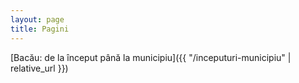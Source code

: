 ```yaml
---
layout: page
title: Pagini
---
```


[Bacău: de la început până la municipiu]({{ "/inceputuri-municipiu" | relative_url }})
